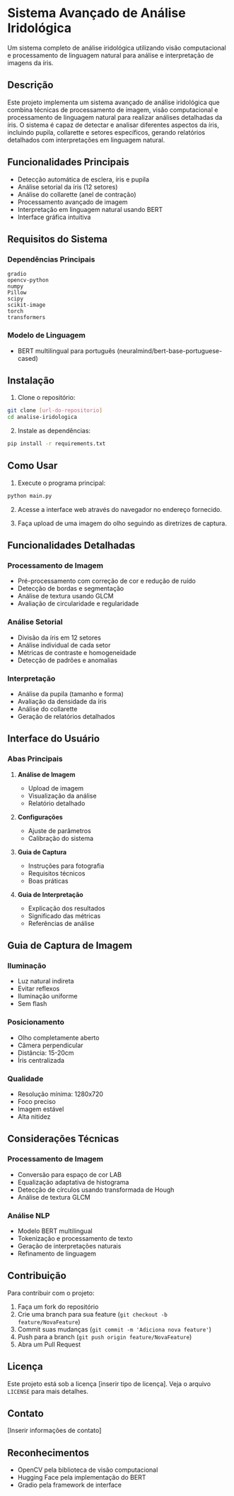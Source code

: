 # Sistema Avançado de Análise Iridológica

Um sistema completo de análise iridológica utilizando visão computacional e processamento de linguagem natural para análise e interpretação de imagens da íris.

## Descrição

Este projeto implementa um sistema avançado de análise iridológica que combina técnicas de processamento de imagem, visão computacional e processamento de linguagem natural para realizar análises detalhadas da íris. O sistema é capaz de detectar e analisar diferentes aspectos da íris, incluindo pupila, collarette e setores específicos, gerando relatórios detalhados com interpretações em linguagem natural.

## Funcionalidades Principais

- Detecção automática de esclera, íris e pupila
- Análise setorial da íris (12 setores)
- Análise do collarette (anel de contração)
- Processamento avançado de imagem
- Interpretação em linguagem natural usando BERT
- Interface gráfica intuitiva

## Requisitos do Sistema

### Dependências Principais
```
gradio
opencv-python
numpy
Pillow
scipy
scikit-image
torch
transformers
```

### Modelo de Linguagem
- BERT multilingual para português (neuralmind/bert-base-portuguese-cased)

## Instalação

1. Clone o repositório:
```bash
git clone [url-do-repositorio]
cd analise-iridologica
```

2. Instale as dependências:
```bash
pip install -r requirements.txt
```

## Como Usar

1. Execute o programa principal:
```bash
python main.py
```

2. Acesse a interface web através do navegador no endereço fornecido.

3. Faça upload de uma imagem do olho seguindo as diretrizes de captura.

## Funcionalidades Detalhadas

### Processamento de Imagem
- Pré-processamento com correção de cor e redução de ruído
- Detecção de bordas e segmentação
- Análise de textura usando GLCM
- Avaliação de circularidade e regularidade

### Análise Setorial
- Divisão da íris em 12 setores
- Análise individual de cada setor
- Métricas de contraste e homogeneidade
- Detecção de padrões e anomalias

### Interpretação
- Análise da pupila (tamanho e forma)
- Avaliação da densidade da íris
- Análise do collarette
- Geração de relatórios detalhados

## Interface do Usuário

### Abas Principais
1. **Análise de Imagem**
   - Upload de imagem
   - Visualização da análise
   - Relatório detalhado

2. **Configurações**
   - Ajuste de parâmetros
   - Calibração do sistema

3. **Guia de Captura**
   - Instruções para fotografia
   - Requisitos técnicos
   - Boas práticas

4. **Guia de Interpretação**
   - Explicação dos resultados
   - Significado das métricas
   - Referências de análise

## Guia de Captura de Imagem

### Iluminação
- Luz natural indireta
- Evitar reflexos
- Iluminação uniforme
- Sem flash

### Posicionamento
- Olho completamente aberto
- Câmera perpendicular
- Distância: 15-20cm
- Íris centralizada

### Qualidade
- Resolução mínima: 1280x720
- Foco preciso
- Imagem estável
- Alta nitidez

## Considerações Técnicas

### Processamento de Imagem
- Conversão para espaço de cor LAB
- Equalização adaptativa de histograma
- Detecção de círculos usando transformada de Hough
- Análise de textura GLCM

### Análise NLP
- Modelo BERT multilingual
- Tokenização e processamento de texto
- Geração de interpretações naturais
- Refinamento de linguagem

## Contribuição

Para contribuir com o projeto:

1. Faça um fork do repositório
2. Crie uma branch para sua feature (`git checkout -b feature/NovaFeature`)
3. Commit suas mudanças (`git commit -m 'Adiciona nova feature'`)
4. Push para a branch (`git push origin feature/NovaFeature`)
5. Abra um Pull Request

## Licença

Este projeto está sob a licença [inserir tipo de licença]. Veja o arquivo `LICENSE` para mais detalhes.

## Contato

[Inserir informações de contato]

## Reconhecimentos

- OpenCV pela biblioteca de visão computacional
- Hugging Face pela implementação do BERT
- Gradio pela framework de interface
